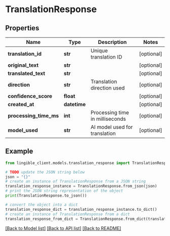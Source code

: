 # TranslationResponse


## Properties

Name | Type | Description | Notes
------------ | ------------- | ------------- | -------------
**translation_id** | **str** | Unique translation ID | [optional]
**original_text** | **str** |  | [optional]
**translated_text** | **str** |  | [optional]
**direction** | **str** | Translation direction used | [optional]
**confidence_score** | **float** |  | [optional]
**created_at** | **datetime** |  | [optional]
**processing_time_ms** | **int** | Processing time in milliseconds | [optional]
**model_used** | **str** | AI model used for translation | [optional]

## Example

```python
from lingible_client.models.translation_response import TranslationResponse

# TODO update the JSON string below
json = "{}"
# create an instance of TranslationResponse from a JSON string
translation_response_instance = TranslationResponse.from_json(json)
# print the JSON string representation of the object
print(TranslationResponse.to_json())

# convert the object into a dict
translation_response_dict = translation_response_instance.to_dict()
# create an instance of TranslationResponse from a dict
translation_response_from_dict = TranslationResponse.from_dict(translation_response_dict)
```
[[Back to Model list]](../README.md#documentation-for-models) [[Back to API list]](../README.md#documentation-for-api-endpoints) [[Back to README]](../README.md)
